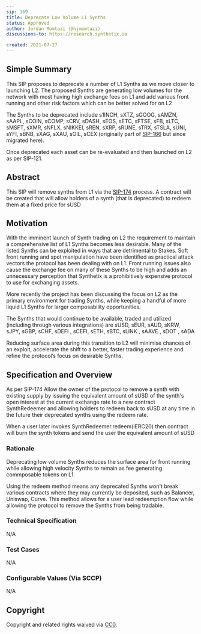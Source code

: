 ```yaml
---
sip: 169
title: Deprecate Low Volume L1 Synths
status: Approved
author: Jordan Momtazi (@hjmomtazi)
discussions-to: https://research.synthetix.io

created: 2021-07-27
---
```


<!--You can leave these HTML comments in your merged SIP and delete the visible duplicate text guides, they will not appear and may be helpful to refer to if you edit it again. This is the suggested template for new SIPs. Note that an SIP number will be assigned by an editor. When opening a pull request to submit your SIP, please use an abbreviated title in the filename, `sip-draft_title_abbrev.md`. The title should be 44 characters or less.-->

## Simple Summary

This SIP proposes to deprecate a number of L1 Synths as we move closer to launching L2. The proposed Synths are generating low volumes for the network with most having high exchange fees on L1 and add various front running and other risk factors which can be better solved for on L2

The Synths to be deprecated include s1INCH, sXTZ, sGOOG, sAMZN, sAAPL, sCOIN, sCOMP, sCRV, sDASH, sEOS, sETC, sFTSE, sFB, sLTC, sMSFT, sXMR, sNFLX, sNIKKEI, sREN, sXRP, sRUNE, sTRX, sTSLA, sUNI, sYFI, sBNB, sXAG, sXAU, sOIL, sCEX (originally part of [SIP-166](./sip-166.md) but since migrated here).

Once deprecated each asset can be re-evaluated and then launched on L2 as per SIP-121.

## Abstract

This SIP will remove synths from L1 via the [SIP-174](./sip-174.md) process. A contract will be created that will allow holders of a synth (that is deprecated) to redeem them at a fixed price for sUSD

## Motivation

With the imminent launch of Synth trading on L2 the requirement to maintain a comprehensive list of L1 Synths becomes less desirable. Many of the listed Synths can be exploited in ways that are detrimental to Stakes. Soft front running and spot manipulation have been identified as practical attack vectors the protocol has been dealing with on L1. Front running issues also cause the exchange fee on many of these Synths to be high and adds an unnecessary perception that Synthetix is a prohibitively expensive protocol to use for exchanging assets.

More recently the project has been discussing the focus on L2 as the primary environment for trading Synths, while keeping a handful of more liquid L1 Synths for larger composability opportunities.

The Synths that would continue to be available, traded and utilized (including through various integrations) are sUSD, sEUR, sAUD, sKRW, sJPY, sGBP, sCHF, sDEFI , sCEFI, sETH, sBTC, sLINK , sAAVE , sDOT , sADA

Reducing surface area during this transition to L2 will minimise chances of an exploit, accelerate the shift to a better, faster trading experience and refine the protocol’s focus on desirable Synths.

## Specification and Overview

As per SIP-174
Allow the owner of the protocol to remove a synth with existing supply by issuing the equivalent amount of sUSD of the synth's open interest at the current exchange rate to a new contract SynthRedeemer and allowing holders to redeem back to sUSD at any time in the future their deprecated synths using the redeem rate.

When a user later invokes SynthRedeemer.redeem(IERC20) then contract will burn the synth tokens and send the user the equivalent amount of sUSD

### Rationale

Deprecating low volume Synths reduces the surface area for front running while allowing high velocity Synths to remain as fee generating commposable tokens on L1.

Using the redeem method means any deprecated Synths won't break various contracts where they may currently be deposited, such as Balancer, Uniswap, Curve. This method allows for a user lead redeemption flow while allowing the protocol to remove the Synths from being tradable.

### Technical Specification

N/A

### Test Cases

<!--Test cases for an implementation are mandatory for SIPs but can be included with the implementation..-->

N/A

### Configurable Values (Via SCCP)

<!--Please list all values configurable via SCCP under this implementation.-->

N/A

## Copyright

Copyright and related rights waived via [CC0](https://creativecommons.org/publicdomain/zero/1.0/).
